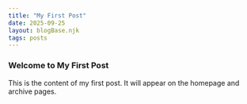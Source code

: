 ```yaml
---
title: "My First Post"
date: 2025-09-25
layout: blogBase.njk
tags: posts
---
```


<h3>Welcome to My First Post</h3>

This is the content of my first post. It will appear on the homepage and archive pages.
